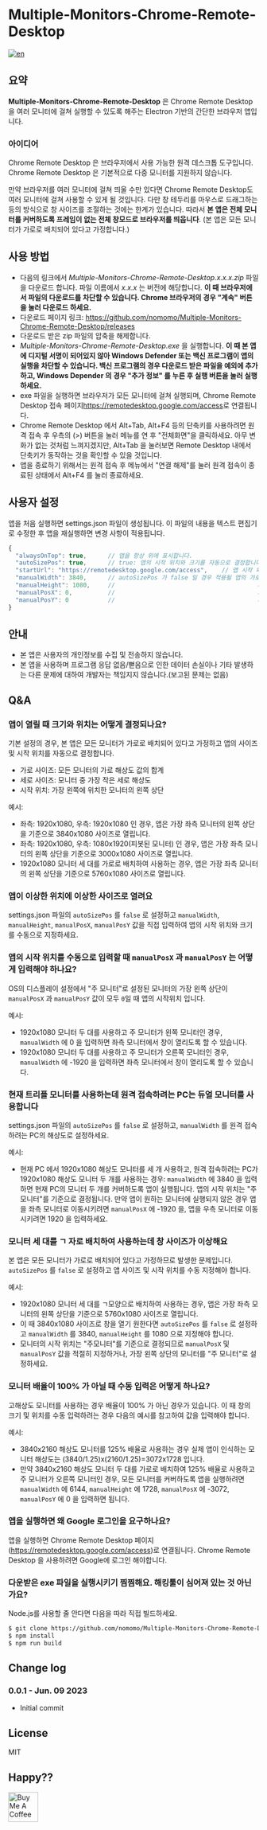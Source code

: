 # Multiple-Monitors-Chrome-Remote-Desktop

[![en](https://img.shields.io/badge/lang-en-red.svg)](https://github.com/nomomo/Multiple-Monitors-Chrome-Remote-Desktop/blob/main/README.en.md)

## 요약

**Multiple-Monitors-Chrome-Remote-Desktop** 은 Chrome Remote Desktop 을 여러 모니터에 걸쳐 실행할 수 있도록 해주는 Electron 기반의 간단한 브라우저 앱입니다.

### 아이디어

Chrome Remote Desktop 은 브라우저에서 사용 가능한 원격 데스크톱 도구입니다. Chrome Remote Desktop 은 기본적으로 다중 모니터를 지원하지 않습니다.

만약 브라우저를 여러 모니터에 걸쳐 띄울 수만 있다면 Chrome Remote Desktop도 여러 모니터에 걸쳐 사용할 수 있게 될 것입니다. 다만 창 테두리를 마우스로 드래그하는 등의 방식으로 창 사이즈를 조절하는 것에는 한계가 있습니다. 따라서 **본 앱은 전체 모니터를 커버하도록 프레임이 없는 전체 창모드로 브라우저를 띄웁니다**. (본 앱은 모든 모니터가 가로로 배치되어 있다고 가정합니다.)

## 사용 방법

- 다음의 링크에서 *Multiple-Monitors-Chrome-Remote-Desktop.x.x.x.zip* 파일을 다운로드 합니다. 파일 이름에서 *x.x.x* 는 버전에 해당합니다. **이 때 브라우저에서 파일의 다운로드를 차단할 수 있습니다. Chrome 브라우저의 경우 "계속" 버튼을 눌러 다운로드 하세요.**
- 다운로드 페이지 링크: <https://github.com/nomomo/Multiple-Monitors-Chrome-Remote-Desktop/releases>
- 다운로드 받은 zip 파일의 압축을 해제합니다.
- *Multiple-Monitors-Chrome-Remote-Desktop.exe* 을 실행합니다. **이 때 본 앱에 디지털 서명이 되어있지 않아 Windows Defender 또는 백신 프로그램이 앱의 실행을 차단할 수 있습니다. 백신 프로그램의 경우 다운로드 받은 파일을 예외에 추가하고, Windows Depender 의 경우 "추가 정보" 를 누른 후 실행 버튼을 눌러 실행하세요.**
- exe 파일을 실행하면 브라우저가 모든 모니터에 걸쳐 실행되며, Chrome Remote Desktop 접속 페이지<https://remotedesktop.google.com/access>로 연결됩니다.
- Chrome Remote Desktop 에서 Alt+Tab, Alt+F4 등의 단축키를 사용하려면 원격 접속 후 우측의 (>) 버튼을 눌러 메뉴를 연 후 "전체화면"을 클릭하세요. 아무 변화가 없는 것처럼 느껴지겠지만, Alt+Tab 을 눌러보면 Remote Desktop 내에서 단축키가 동작하는 것을 확인할 수 있을 것입니다.
- 앱을 종료하기 위해서는 원격 접속 후 메뉴에서 "연결 해제"를 눌러 원격 접속이 종료된 상태에서 Alt+F4 를 눌러 종료하세요.

## 사용자 설정

앱을 처음 실행하면 settings.json 파일이 생성됩니다. 이 파일의 내용을 텍스트 편집기로 수정한 후 앱을 재실행하면 변경 사항이 적용됩니다.

```javascript
{
  "alwaysOnTop": true,      // 앱을 항상 위에 표시합니다.
  "autoSizePos": true,      // true: 앱의 시작 위치와 크기를 자동으로 결정합니다. false: 사용자가 지정한 시작 위치와 크기로 앱을 실행합니다.
  "startUrl": "https://remotedesktop.google.com/access",    // 앱 시작 페이지
  "manualWidth": 3840,      // autoSizePos 가 false 일 경우 적용될 앱의 가로 사이즈
  "manualHeight": 1080,     //                                        세로 사이즈
  "manualPosX": 0,          //                                        가로 시작 위치(주모니터 기준)
  "manualPosY": 0           //                                        세로 시작 위치(주모니터 기준)
}
```

## 안내

- 본 앱은 사용자의 개인정보를 수집 및 전송하지 않습니다.
- 본 앱을 사용하며 프로그램 응답 없음/뻗음으로 인한 데이터 손실이나 기타 발생하는 다른 문제에 대하여 개발자는 책임지지 않습니다.(보고된 문제는 없음)

## Q&A

### 앱이 열릴 때 크기와 위치는 어떻게 결정되나요?

기본 설정의 경우, 본 앱은 모든 모니터가 가로로 배치되어 있다고 가정하고 앱의 사이즈 및 시작 위치를 자동으로 결정합니다.

- 가로 사이즈: 모든 모니터의 가로 해상도 값의 합계
- 세로 사이즈: 모니터 중 가장 작은 세로 해상도
- 시작 위치: 가장 왼쪽에 위치한 모니터의 왼쪽 상단

예시:

- 좌측: 1920x1080, 우측: 1920x1080 인 경우, 앱은 가장 좌측 모니터의 왼쪽 상단을 기준으로 3840x1080 사이즈로 열립니다.
- 좌측: 1920x1080, 우측: 1080x1920(피봇된 모니터) 인 경우, 앱은 가장 좌측 모니터의 왼쪽 상단을 기준으로 3000x1080 사이즈로 열립니다.
- 1920x1080 모니터 세 대를 가로로 배치하여 사용하는 경우, 앱은 가장 좌측 모니터의 왼쪽 상단을 기준으로 5760x1080 사이즈로 열립니다.

### 앱이 이상한 위치에 이상한 사이즈로 열려요

settings.json 파일의 `autoSizePos` 를 `false` 로 설정하고 `manualWidth`, `manualHeight`, `manualPosX`, `manualPosY` 값을 직접 입력하여 앱의 시작 위치와 크기를 수동으로 지정하세요.

### 앱의 시작 위치를 수동으로 입력할 때 `manualPosX` 과 `manualPosY` 는 어떻게 입력해야 하나요?

OS의 디스플레이 설정에서 "주 모니터"로 설정된 모니터의 가장 왼쪽 상단이 `manualPosX` 과 `manualPosY` 값이 모두 `0`일 때 앱의 시작위치 입니다.

예시:

- 1920x1080 모니터 두 대를 사용하고 주 모니터가 왼쪽 모니터인 경우, `manualWidth` 에 0 을 입력하면 좌측 모니터에서 창이 열리도록 할 수 있습니다.
- 1920x1080 모니터 두 대를 사용하고 주 모니터가 오른쪽 모니터인 경우, `manualWidth` 에 -1920 을 입력하면 좌측 모니터에서 창이 열리도록 할 수 있습니다.

### 현재 트리플 모니터를 사용하는데 원격 접속하려는 PC는 듀얼 모니터를 사용합니다

settings.json 파일의 `autoSizePos` 를 `false` 로 설정하고, `manualWidth` 를 원격 접속하려는 PC의 해상도로 설정하세요.

예시:

- 현재 PC 에서 1920x1080 해상도 모니터를 세 개 사용하고, 원격 접속하려는 PC가 1920x1080 해상도 모니터 두 개를 사용하는 경우: `manualWidth` 에 3840 을 입력하면 현재 PC의 모니터 두 개를 커버하도록 앱이 실행됩니다. 앱의 시작 위치는 "주 모니터"를 기준으로 결정됩니다. 만약 앱이 원하는 모니터에 실행되지 않은 경우 앱을 좌측 모니터로 이동시키려면 `manualPosX` 에 -1920 을, 앱을 우측 모니터로 이동시키려면 1920 을 입력하세요.

### 모니터 세 대를 ㄱ 자로 배치하여 사용하는데 창 사이즈가 이상해요

본 앱은 모든 모니터가 가로로 배치되어 있다고 가정하므로 발생한 문제입니다. `autoSizePos` 를 `false` 로 설정하고 앱 사이즈 및 시작 위치를 수동 지정해야 합니다.

예시:

- 1920x1080 모니터 세 대를 ㄱ모양으로 배치하여 사용하는 경우, 앱은 가장 좌측 모니터의 왼쪽 상단을 기준으로 5760x1080 사이즈로 열립니다.
- 이 때 3840x1080 사이즈로 창을 열기 원한다면 `autoSizePos` 를 `false` 로 설정하고 `manualWidth` 를 3840, `manualHeight` 를 1080 으로 지정해야 합니다.
- 모니터의 시작 위치는 "주모니터"를 기준으로 결정되므로 `manualPosX` 및 `manualPosY` 값을 적절히 지정하거나, 가장 왼쪽 상단의 모니터를 "주 모니터"로 설정하세요.

### 모니터 배율이 100% 가 아닐 때 수동 입력은 어떻게 하나요?

고해상도 모니터를 사용하는 경우 배율이 100% 가 아닌 경우가 있습니다. 이 때 창의 크기 및 위치를 수동 입력하려는 경우 다음의 예시를 참고하여 값을 입력해야 합니다.

예시:

- 3840x2160 해상도 모니터를 125% 배율로 사용하는 경우 실제 앱이 인식하는 모니터 해상도는 (3840/1.25)x(2160/1.25)=3072x1728 입니다.
- 만약 3840x2160 해상도 모니터 두 대를 가로로 배치하여 125% 배율로 사용하고 주 모니터가 오른쪽 모니터인 경우, 모든 모니터를 커버하도록 앱을 실행하려면 `manualWidth` 에 6144, `manualHeight` 에 1728, `manualPosX` 에 -3072, `manualPosY` 에 0 을 입력하면 됩니다.

### 앱을 실행하면 왜 Google 로그인을 요구하나요?

앱을 실행하면 Chrome Remote Desktop 페이지(<https://remotedesktop.google.com/access>)로 연결됩니다. Chrome Remote Desktop 을 사용하려면 Google에 로그인 해야합니다.

### 다운받은 exe 파일을 실행시키기 찜찜해요. 해킹툴이 심어져 있는 것 아닌가요?

Node.js를 사용할 줄 안다면 다음을 따라 직접 빌드하세요.

```bash
$ git clone https://github.com/nomomo/Multiple-Monitors-Chrome-Remote-Desktop.git
$ npm install
$ npm run build
```

## Change log

### 0.0.1 - Jun. 09 2023

- Initial commit

## License

MIT

## Happy??

<a href="https://www.buymeacoffee.com/nomomo" target="_blank"><img src="https://cdn.buymeacoffee.com/buttons/default-yellow.png" alt="Buy Me A Coffee" height="60"></a>